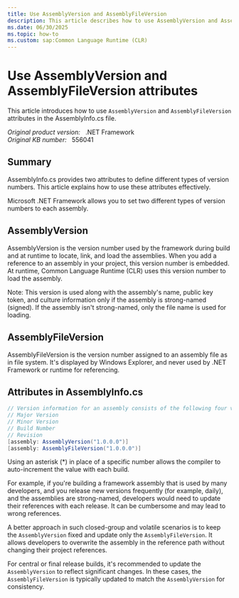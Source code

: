 ```yaml
---
title: Use AssemblyVersion and AssemblyFileVersion
description: This article describes how to use AssemblyVersion and AssemblyFileVersion attributes in the AssemblyInfo.cs file.
ms.date: 06/30/2025
ms.topic: how-to
ms.custom: sap:Common Language Runtime (CLR)
---
```

# Use AssemblyVersion and AssemblyFileVersion attributes

This article introduces how to use `AssemblyVersion` and `AssemblyFileVersion` attributes in the AssemblyInfo.cs file.

_Original product version:_ &nbsp; .NET Framework  
_Original KB number:_ &nbsp; 556041

## Summary

AssemblyInfo.cs provides two attributes to define different types of version numbers. This article explains how to use these attributes effectively.

Microsoft .NET Framework allows you to set two different types of version numbers to each assembly.

## AssemblyVersion

AssemblyVersion is the version number used by the framework during build and at runtime to locate, link, and load the assemblies. When you add a reference to an assembly in your project, this version number is embedded. At runtime, Common Language Runtime (CLR) uses this version number to load the assembly.

Note: This version is used along with the assembly's name, public key token, and culture information only if the assembly is strong-named (signed). If the assembly isn't strong-named, only the file name is used for loading.

## AssemblyFileVersion

AssemblyFileVersion is the version number assigned to an assembly file as in file system. It's displayed by Windows Explorer, and never used by .NET Framework or runtime for referencing.

## Attributes in AssemblyInfo.cs

```csharp
// Version information for an assembly consists of the following four values:
// Major Version
// Minor Version
// Build Number
// Revision
[assembly: AssemblyVersion("1.0.0.0")]  
[assembly: AssemblyFileVersion("1.0.0.0")]
```

Using an asterisk (*) in place of a specific number allows the compiler to auto-increment the value with each build.

For example, if you're building a framework assembly that is used by many developers, and you release new versions frequently (for example, daily), and the assemblies are strong-named, developers would need to update their references with each release. It can be cumbersome and may lead to wrong references.

A better approach in such closed-group and volatile scenarios is to keep the `AssemblyVersion` fixed and update only the `AssemblyFileVersion`. It allows developers to overwrite the assembly in the reference path without changing their project references.

For central or final release builds, it's recommended to update the `AssemblyVersion` to reflect significant changes. In these cases, the `AssemblyFileVersion` is typically updated to match the `AssemblyVersion` for consistency.
